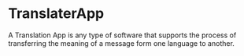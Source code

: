 # TranslaterApp
A Translation App is any type of software that supports the process of transferring the meaning of a message form one language to another.
